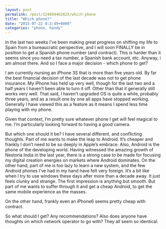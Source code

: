 ```yaml
---
layout: post
permalink: /post/124694462825/which-phone
title: "Which phone?"
date: "2015-07-22 0:3:49+0000"
categories: "phone, handy"
---
```

In the last two weeks I’ve been making great progress on shifting my life to Spain from a bureaucratic perspective, and I will soon FINALLY be in position to get a Spanish phone number (and contract). This is harder than it seems since you need a tax number, a Spanish bank account, etc. Anyway, i am almost there. And so I face a major decision - which phone to get? 

I am currently nursing an iPhone 3S that is more than five years old. By far the best financial decision of the last decade was not to get phone insurance. My iPhone has held up very well, though for the last two and a half years I haven’t been able to turn it off. Other than that it generally still works very well. That said, I haven’t upgraded OS is quite a while, probably three years, and as a result one by one all apps have stopped working. Generally I have viewed this as a feature as it means I spend less time playing with my phone. 

Given that context, I’m pretty sure whatever phone I get will feel magical to me. I’m particularly looking forward to having a good camera. 

But which one should it be? I have several different, and conflicting thoughts. Part of me wants to make the leap to Android. It’s cheaper and frankly I don’t need to be so deeply in Apple’s embrace. Also, Android is the phone of the developing world. Having witnessed the amazing growth of Nestoria India in the last year, there is a strong case to be made for focusing my digital creation energies on markets where Android dominates. On the other hand, part of me is too lazy to learn a new system, and the few Android phones I’ve had in my hand have felt very foreign. It’s a bit like when I try to use windows these days after more than a decade away. It just feels clunky and strange. The first impression is anything but smooth. But part of me wants to suffer through it and get a cheap Android, to get the same mobile experience as the masses. 

On the other hand, frankly even an iPhone6 seems pretty cheap with contract. 

So what should I get? Any recommendations?
Also does anyone have thoughts on which network operator to go with? They all seem so identical.

